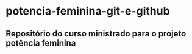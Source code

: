# potencia-feminina-git-e-github

## Repositório do curso ministrado para o projeto potência feminina

